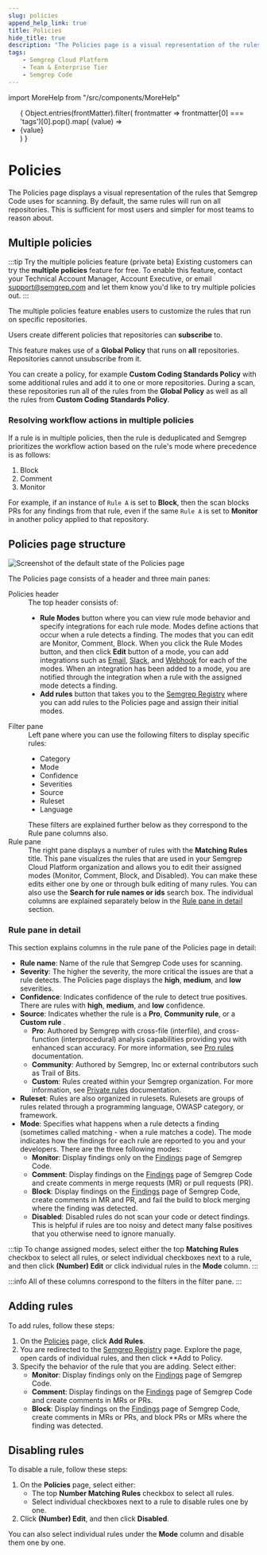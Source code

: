 ```yaml
---
slug: policies
append_help_link: true
title: Policies
hide_title: true
description: "The Policies page is a visual representation of the rules that Semgrep Code uses to scan code."
tags:
    - Semgrep Cloud Platform
    - Team & Enterprise Tier
    - Semgrep Code
---
```


import MoreHelp from "/src/components/MoreHelp"

<ul id="tag__badge-list">
{
Object.entries(frontMatter).filter(
    frontmatter => frontmatter[0] === 'tags')[0].pop().map(
    (value) => <li class='tag__badge-item'>{value}</li> )
}
</ul>

# Policies

The Policies page displays a visual representation of the rules that Semgrep Code uses for scanning. By default, the same rules will run on all repositories. This is sufficient for most users and simpler for most teams to reason about.

## Multiple policies

:::tip Try the multiple policies feature (private beta)
Existing customers can try the **multiple policies** feature for free. To enable this feature, contact your Technical Account Manager, Account Executive, or email [<i class="fa-regular fa-envelope"></i> support@semgrep.com](mailto:support@semgrep.com) and let them know you'd like to try multiple policies out.
:::

The multiple policies feature enables users to customize the rules that run on specific repositories. 

Users create different policies that repositories can **subscribe** to.

This feature makes use of a **Global Policy** that runs on **all** repositories. Repositories cannot unsubscribe from it.

You can create a policy, for example **Custom Coding Standards Policy** with some additional rules and add it to one or more repositories. During a scan, these repositories run all of the rules from the **Global Policy** as well as all the rules from **Custom Coding Standards Policy**.

### Resolving workflow actions in multiple policies

If a rule is in multiple policies, then the rule is deduplicated and Semgrep prioritizes the workflow action based on the rule's mode where precedence is as follows: 

1. Block
2. Comment
3. Monitor

For example, if an instance of `Rule A` is set to **Block**, then the scan blocks PRs for any findings from that rule, even if the same `Rule A` is set to **Monitor** in another policy applied to that repository.

## Policies page structure

![Screenshot of the default state of the Policies page](/img/policies.png)

The Policies page consists of a header and three main panes:

<dl>
    <dt>Policies header</dt>
        <dd>
            The top header consists of:
            <ul>
                <li><i class="fa-solid fa-gear"></i> <b>Rule Modes</b> button where you can view rule mode behavior and specify integrations for each rule mode. Modes define actions that occur when a rule detects a finding. The modes that you can edit are Monitor, Comment, Block. When you click the Rule Modes button, and then click <b>Edit</b> button of a mode, you can add integrations such as <a href="/semgrep-cloud-platform/email-notifications/">Email</a>, <a href="/semgrep-cloud-platform/slack-notifications/">Slack</a>, and <a href="/semgrep-cloud-platform/webhooks/">Webhook</a> for each of the modes. When an integration has been added to a mode, you are notified through the integration when a rule with the assigned mode detects a finding.</li>
                <li><b>Add rules</b> button that takes you to the <a href="https://semgrep.dev/explore">Semgrep Registry</a> where you can add rules to the Policies page and assign their initial modes.</li>
            </ul>
        </dd>
    <dt>Filter pane</dt>
        <dd>
            Left pane where you can use the following filters to display specific rules:
            <ul>
                <li>Category</li>
                <li>Mode</li>
                <li>Confidence</li>
                <li>Severities</li>
                <li>Source</li>
                <li>Ruleset</li>
                <li>Language</li>
            </ul>
            These filters are explained further below as they correspond to the Rule pane columns also.
        </dd>
    <dt>Rule pane</dt>
        <dd>
            The right pane displays a number of rules with the <b>Matching Rules</b> title. This pane visualizes the rules that are used in your Semgrep Cloud Platform organization and allows you to edit their assigned modes (Monitor, Comment, Block, and Disabled). You can make these edits either one by one or through bulk editing of many rules. You can also use the <b>Search for rule names or ids</b> search box. The individual columns are explained separately below in the <a href="#rule-pane-in-detail">Rule pane in detail</a> section.
        </dd>
</dl>

### Rule pane in detail

This section explains columns in the rule pane of the Policies page in detail:

- **Rule name**: Name of the rule that Semgrep Code uses for scanning.
- **Severity**: The higher the severity, the more critical the issues are that a rule detects. The Policies page displays the **high**, **medium**, and **low** severities.
- **Confidence**: Indicates confidence of the rule to detect true positives. There are rules with **high**, **medium**, and **low** confidence.
- **Source**: Indicates whether the rule is a **Pro**, **Community rule**, or a **Custom rule** .
    - **Pro**: Authored by Semgrep with cross-file (interfile), and cross-function (interprocedural) analysis capabilities providing you with enhanced scan accuracy. For more information, see [Pro rules](/semgrep-code/pro-rules/) documentation.
    - **Community**: Authored by Semgrep, Inc or external contributors such as Trail of Bits.
    - **Custom**: Rules created within your Semgrep organization. For more information, see [Private rules](/writing-rules/private-rules/) documentation.
- **Ruleset**: Rules are also organized in rulesets. Rulesets are groups of rules related through a programming language, OWASP category, or framework.
- **Mode**: Specifies what happens when a rule detects a finding (sometimes called matching - when a rule matches a code). The mode indicates how the findings for each rule are reported to you and your developers. There are the three following modes:
    - **Monitor**: Display findings only on the [Findings](https://semgrep.dev/orgs/-/findings?tab=open) page of Semgrep Code.
    - **Comment**: Display findings on the [Findings](https://semgrep.dev/orgs/-/findings?tab=open) page of Semgrep Code and create comments in merge requests (MR) or pull requests (PR).
    - **Block**: Display findings on the [Findings](https://semgrep.dev/orgs/-/findings?tab=open) page of Semgrep Code, create comments in MR and PR, and fail the build to block merging where the finding was detected.
    - **Disabled**: Disabled rules do not scan your code or detect findings. This is helpful if rules are too noisy and detect many false positives that you otherwise need to ignore manually.

:::tip
To change assigned modes, select either the top **Matching Rules** checkbox to select all rules, or select individual checkboxes next to a rule, and then click **(<span className="placeholder">Number</span>) Edit** or click individual rules in the **Mode** column.
:::

:::info
All of these columns correspond to the filters in the filter pane.
:::

## Adding rules

To add rules, follow these steps:

1. On the [Policies](https://semgrep.dev/orgs/-/board) page, click **Add Rules**.
1. You are redirected to the [Semgrep Registry](https://semgrep.dev/explore) page. Explore the page, open cards of individual rules, and then click **Add to Policy.
1. Specify the behavior of the rule that you are adding. Select either: 
    - **Monitor**: Display findings only on the [Findings](https://semgrep.dev/orgs/-/findings?tab=open) page of Semgrep Code.
    - **Comment**: Display findings on the [Findings](https://semgrep.dev/orgs/-/findings?tab=open) page of Semgrep Code and create comments in MRs or PRs.
    - **Block**: Display findings on the [Findings](https://semgrep.dev/orgs/-/findings?tab=open) page of Semgrep Code, create comments in MRs or PRs, and block PRs or MRs where the finding was detected.

## Disabling rules

To disable a rule, follow these steps:

1. On the **Policies** page, select either:
    - The top **<span className="placeholder">Number</span> Matching Rules** checkbox to select all rules.
    - Select individual checkboxes next to a rule to disable rules one by one.
1. Click **(<span className="placeholder">Number</span>) Edit**, and then click **Disabled**.

You can also select individual rules under the **Mode** column and disable them one by one.

<MoreHelp />

